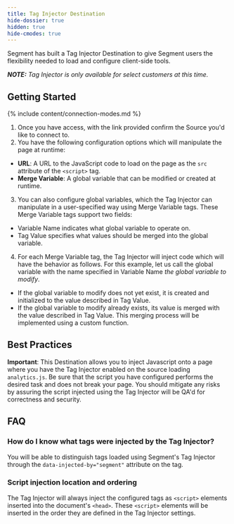 ```yaml
---
title: Tag Injector Destination
hide-dossier: true
hidden: true
hide-cmodes: true
---
```


Segment has built a Tag Injector Destination to give Segment users the flexibility needed to load and configure client-side tools.

_**NOTE:** Tag Injector is only available for select customers at this time._

## Getting Started

{% include content/connection-modes.md %}

1. Once you have access, with the link provided confirm the Source you'd like to connect to.
2. You have the following configuration options which will manipulate the page at runtime:
  - **URL**: A URL to the JavaScript code to load on the page as the `src` attribute of the `<script>` tag.
  - **Merge Variable**: A global variable that can be modified or created at runtime.
3. You can also configure global variables, which the Tag Injector can manipulate in a user-specified way using Merge Variable tags. These Merge Variable tags support two fields:
  - Variable Name indicates what global variable to operate on.
  - Tag Value specifies what values should be merged into the global variable.
4. For each Merge Variable tag, the Tag Injector will inject code which will have the behavior as follows. For this example, let us call the global variable with the name specified in Variable Name _the global variable to modify_.
  - If the global variable to modify does not yet exist, it is created and initialized to the value described in Tag Value.
  - If the global variable to modify already exists, its value is merged with the value described in Tag Value. This merging process will be implemented using a custom function.


## Best Practices

**Important**: This Destination allows you to inject Javascript onto a page where you have the Tag Injector enabled on the source loading `analytics.js`. Be sure that the script you have configured performs the desired task and does not break your page. You should mitigate any risks by assuring the script injected using the Tag Injector will be QA'd for correctness and security.

## FAQ

### How do I know what tags were injected by the Tag Injector?

You will be able to distinguish tags loaded using Segment's Tag Injector through the `data-injected-by="segment"` attribute on the tag.

### Script injection location and ordering

The Tag Injector will always inject the configured tags as `<script>` elements inserted into the document's `<head>`. These `<script>` elements will be inserted in the order they are defined in the Tag Injector settings.
